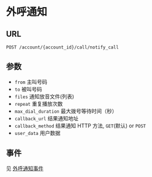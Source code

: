 # 外呼通知

## URL

```
POST /account/{account_id}/call/notify_call
```

## 参数

- `from` 主叫号码
- `to` 被叫号码
- `files` 通知放音文件(列表)
- `repeat` 重复播放次数
- `max_dial_duration` 最大拨号等待时间（秒）
- `callback_url` 结果通知地址
- `callback_method` 结果通知 HTTP 方法, `GET`(默认) or `POST`
- `user_data` 用户数据

## 事件

见 [外呼通知事件](../evt/simple_call/notify_call.md)

